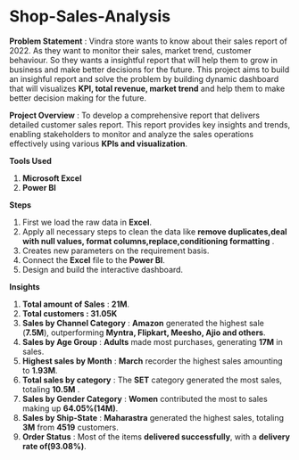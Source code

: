# Shop-Sales-Analysis
**Problem Statement** : Vindra store wants to know about their sales report of 2022. As they want to monitor their sales, market trend, customer behaviour. So they wants a insightful report that will help them to grow in business and make better decisions for the future. This project aims to build an insighful report and solve the problem by building dynamic dashboard that will visualizes **KPI, total revenue, market trend** and help them to make better decision making for the future.

**Project Overview** : To develop a comprehensive report that delivers detailed customer sales report. This report provides key insights and trends, enabling stakeholders to monitor and analyze the sales operations effectively using various **KPIs and visualization**. 

**Tools Used** 
1. **Microsoft Excel**
2. **Power BI**

**Steps** 
1. First we load the raw data in **Excel**.
2. Apply all necessary steps to clean the data like **remove duplicates,deal with null values, format columns,replace,conditioning formatting** .
3. Creates new parameters on the requirement basis.
4. Connect the **Excel** file to the **Power BI**.
5. Design and build the interactive dashboard.

**Insights**
1. **Total amount of Sales** : **21M**.
2. **Total customers : 31.05K**
3. **Sales by Channel Category** : **Amazon** generated the highest sale (**7.5M**), outperforming **Myntra, Flipkart, Meesho, Ajio and others**.
4. **Sales by Age Group** : **Adults** made most purchases, generating **17M** in sales.
5. **Highest sales by Month** : **March** recorder the highest sales amounting to **1.93M**.
6. **Total sales by category** : The **SET** category generated the most sales, totaling **10.5M** .
7. **Sales by Gender Category** : **Women** contributed the most to sales making up **64.05%(14M)**.
8. **Sales by Ship-State** : **Maharastra** generated the highest sales, totaling **3M** from **4519** customers.
9. **Order Status** : Most of the items **delivered successfully**, with a **delivery rate of(93.08%)**.
   
